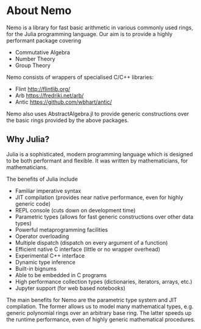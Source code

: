 # About Nemo

Nemo is a library for fast basic arithmetic in various commonly used rings, for the
Julia programming language. Our aim is to provide a highly performant package covering

  - Commutative Algebra
  - Number Theory
  - Group Theory

Nemo consists of wrappers of specialised C/C++ libraries:

  - Flint    <http://flintlib.org/>
  - Arb      <https://fredrikj.net/arb/>
  - Antic    <https://github.com/wbhart/antic/>

Nemo also uses AbstractAlgebra.jl to provide generic constructions over the basic rings
provided by the above packages.

## Why Julia?

Julia is a sophisticated, modern programming language which is designed to be both performant and
flexible. It was written by mathematicians, for mathematicians.

The benefits of Julia include

  - Familiar imperative syntax
  - JIT compilation (provides near native performance, even for highly generic code)
  - REPL console (cuts down on development time)
  - Parametric types (allows for fast generic constructions over other data types)
  - Powerful metaprogramming facilities
  - Operator overloading
  - Multiple dispatch (dispatch on every argument of a function)
  - Efficient native C interface (little or no wrapper overhead)
  - Experimental C++ interface
  - Dynamic type inference
  - Built-in bignums
  - Able to be embedded in C programs
  - High performance collection types (dictionaries, iterators, arrays, etc.)
  - Jupyter support (for web based notebooks)

The main benefits for Nemo are the parametric type system and JIT compilation. The
former allows us to model many mathematical types, e.g. generic polynomial rings over
an arbitrary base ring. The latter speeds up the runtime performance, even of highly
generic mathematical procedures.

